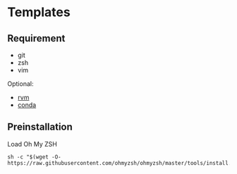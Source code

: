 # Templates

## Requirement

- git
- zsh
- vim

Optional:

- [rvm](https://rvm.io/)
- [conda](https://www.anaconda.com/products/individual)

## Preinstallation

Load Oh My ZSH

```
sh -c "$(wget -O- https://raw.githubusercontent.com/ohmyzsh/ohmyzsh/master/tools/install.sh)"
```


